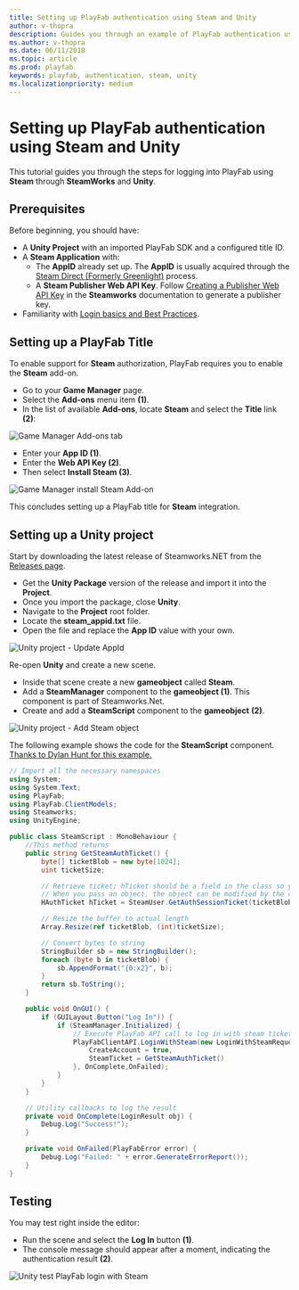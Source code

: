 ```yaml
---
title: Setting up PlayFab authentication using Steam and Unity
author: v-thopra
description: Guides you through an example of PlayFab authentication using Steam and Unity.
ms.author: v-thopra
ms.date: 06/11/2018
ms.topic: article
ms.prod: playfab
keywords: playfab, authentication, steam, unity
ms.localizationpriority: medium
---
```


# Setting up PlayFab authentication using Steam and Unity

This tutorial guides you through the steps for logging into PlayFab using **Steam** through **SteamWorks** and **Unity**.

## Prerequisites

Before beginning, you should have:

- A **Unity Project** with an imported PlayFab SDK and a configured title ID.
- A **Steam Application** with:
  - The **AppID** already set up. The **AppID** is usually acquired through the [Steam Direct (Formerly Greenlight)](https://partner.steamgames.com/steamdirect) process.
  - A **Steam Publisher Web API Key**. Follow [Creating a Publisher Web API Key](https://partner.steamgames.com/doc/webapi_overview/auth#create_publisher_key) in the **Steamworks** documentation to generate a publisher key.
- Familiarity with [Login basics and Best Practices](../../authentication/login/login-basics-best-practices.md).

## Setting up a PlayFab Title

To enable support for **Steam** authorization, PlayFab requires you to enable the **Steam** add-on.

- Go to your **Game Manager** page.
- Select the **Add-ons** menu item **(1)**.
- In the list of available **Add-ons**, locate **Steam** and select the **Title** link **(2)**:

![Game Manager Add-ons tab](media/tutorials/steam-unity/game-manager-addons-tab-steam.png)  

- Enter your **App ID (1)**.
- Enter the **Web API Key (2)**.
- Then select **Install Steam (3)**. 

![Game Manager install Steam Add-on](media/tutorials/steam-unity/game-manager-install-steam-addon.png)  

This concludes setting up a PlayFab title for **Steam** integration.

## Setting up a Unity project

Start by downloading the latest release of Steamworks.NET from the [Releases page](https://github.com/rlabrecque/Steamworks.NET/releases).

- Get the **Unity Package** version of the release and import it into the **Project**.
- Once you import the package, close **Unity**.
- Navigate to the **Project** root folder.
- Locate the **steam_appid.txt** file.
- Open the file and replace the **App ID** value with your own.

![Unity project - Update AppId](media/tutorials/steam-unity/unity-project-update-appid.png)  

Re-open **Unity** and create a new scene.

- Inside that scene create a new **gameobject** called **Steam**.
- Add a **SteamManager** component to the **gameobject (1)**. This component is part of Steamworks.Net.
- Create and add a **SteamScript** component to the **gameobject** **(2)**. 

![Unity project - Add Steam object](media/tutorials/steam-unity/unity-project-add-steam-object.png)  

The following example shows the code for the **SteamScript** component. [Thanks to Dylan Hunt for this example.](https://community.playfab.com/answers/8875/view.html)

```csharp
// Import all the necessary namespaces
using System;
using System.Text;
using PlayFab;
using PlayFab.ClientModels;
using Steamworks;
using UnityEngine;

public class SteamScript : MonoBehaviour {
    //This method returns
    public string GetSteamAuthTicket() {
        byte[] ticketBlob = new byte[1024];
        uint ticketSize;

        // Retrieve ticket; hTicket should be a field in the class so you can use it to cancel the ticket later
        // When you pass an object, the object can be modified by the callee. This function modifies the byte array you've passed to it.
        HAuthTicket hTicket = SteamUser.GetAuthSessionTicket(ticketBlob, ticketBlob.Length, out ticketSize);

        // Resize the buffer to actual length
        Array.Resize(ref ticketBlob, (int)ticketSize);

        // Convert bytes to string
        StringBuilder sb = new StringBuilder();
        foreach (byte b in ticketBlob) {
            sb.AppendFormat("{0:x2}", b);
        }
        return sb.ToString();
    }

    public void OnGUI() {
        if (GUILayout.Button("Log In")) {
            if (SteamManager.Initialized) {
                // Execute PlayFab API call to log in with steam ticket
                PlayFabClientAPI.LoginWithSteam(new LoginWithSteamRequest {
                    CreateAccount = true,
                    SteamTicket = GetSteamAuthTicket()
                }, OnComplete,OnFailed);
            }
        }
    }

    // Utility callbacks to log the result
    private void OnComplete(LoginResult obj) {
        Debug.Log("Success!");
    }

    private void OnFailed(PlayFabError error) {
        Debug.Log("Failed: " + error.GenerateErrorReport());
    }
}
```

## Testing

You may test right inside the editor:

- Run the scene and select the **Log In** button **(1)**.
- The console message should appear after a moment, indicating the authentication result **(2)**.

![Unity test PlayFab login with Steam](media/tutorials/steam-unity/unity-test-playfab-login-with-steam.png)
